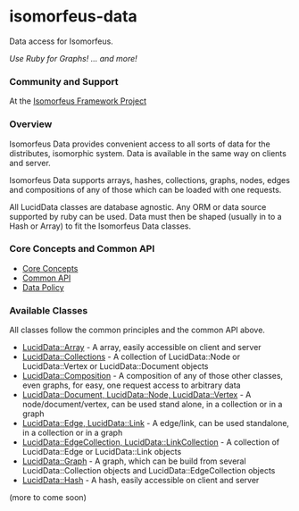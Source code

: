 # isomorfeus-data

Data access for Isomorfeus.

*Use Ruby for Graphs! ... and more!*

### Community and Support
At the [Isomorfeus Framework Project](http://isomorfeus.com) 

### Overview

Isomorfeus Data provides convenient access to all sorts of data for the distributes, isomorphic system.
Data is available in the same way on clients and server.

Isomorfeus Data supports arrays, hashes, collections, graphs, nodes, edges and compositions of any of those which can be loaded with one requests.

All LucidData classes are database agnostic. Any ORM or data source supported by ruby can be used.
Data must then be shaped (usually in to a Hash or Array) to fit the Isomorfeus Data classes.
 

### Core Concepts and Common API

- [Core Concepts](https://github.com/isomorfeus/isomorfeus-project/blob/master/ruby/isomorfeus-data/docs/concepts.md)
- [Common API](https://github.com/isomorfeus/isomorfeus-project/blob/master/ruby/isomorfeus-data/docs/common_api.md)
- [Data Policy](https://github.com/isomorfeus/isomorfeus-project/blob/master/ruby/isomorfeus-data/docs/data_policy.md)

### Available Classes

All classes follow the common principles and the common API above.

- [LucidData::Array](https://github.com/isomorfeus/isomorfeus-project/blob/master/ruby/isomorfeus-data/docs/data_array.md) - A array, easily accessible on client and server
- [LucidData::Collections](https://github.com/isomorfeus/isomorfeus-project/blob/master/ruby/isomorfeus-data/docs/data_collection.md) - A collection of LucidData::Node or LucidData::Vertex or LucidData::Document objects
- [LucidData::Composition](https://github.com/isomorfeus/isomorfeus-project/blob/master/ruby/isomorfeus-data/docs/data_composition.md) - A composition of any of those other classes, even graphs, for easy, one request access to arbitrary data
- [LucidData::Document, LucidData::Node, LucidData::Vertex](https://github.com/isomorfeus/isomorfeus-project/blob/master/ruby/isomorfeus-data/docs/data_node.md) - A node/document/vertex, can be used stand alone, in a collection or in a graph
- [LucidData::Edge, LucidData::Link](https://github.com/isomorfeus/isomorfeus-project/blob/master/ruby/isomorfeus-data/docs/data_edge.md) - A edge/link, can be used standalone, in a collection or in a graph
- [LucidData::EdgeCollection, LucidData::LinkCollection](https://github.com/isomorfeus/isomorfeus-project/blob/master/ruby/isomorfeus-data/docs/data_edge_collection.md)  - A collection of LucidData::Edge or LucidData::Link objects
- [LucidData::Graph](https://github.com/isomorfeus/isomorfeus-project/blob/master/ruby/isomorfeus-data/docs/data_graph.md) - A graph, which can be build from several LucidData::Collection objects and LucidData::EdgeCollection objects
- [LucidData::Hash](https://github.com/isomorfeus/isomorfeus-project/blob/master/ruby/isomorfeus-data/docs/data_hash.md) - A hash, easily accessible on client and server

(more to come soon)
